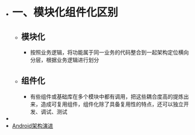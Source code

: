 - # 一、模块化组件化区别
	- ## 模块化
		- 按照业务逻辑，将功能属于同一业务的代码整合到一起架构定位横向分层，根据业务逻辑进行划分
	- ## 组件化
		- 有些组件或基础库在多个模块中都有调用，把这些耦合度高的提炼出来，造成可复用组件，组件化除了具备复用性的特点，还可以独立开发、调试、测试
-
- [Android架构演进](https://handsomeliuyang.github.io/2021/04/26/%E7%BB%8F%E9%AA%8C%E6%80%BB%E7%BB%93/Android%E7%AB%AF%E7%9A%84%E6%9E%B6%E6%9E%84%E8%AE%BE%E8%AE%A1%E7%9A%84%E6%BC%94%E8%BF%9B%E5%92%8C%E6%80%9D%E8%80%83/)